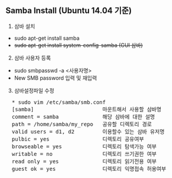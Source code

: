 ## Samba Install (Ubuntu 14.04 기준)
   
1. 삼바 설치
  * sudo apt-get install samba
  * ~~sudo apt-get install system-config-samba (GUI 삼바)~~   

2. 삼바 사용자 등록
  * sudo smbpasswd -a <사용자명>
  * New SMB password 입력 및 재입력 


3. 삼바설정파일 수정
  <pre>
  * sudo vim /etc/samba/smb.conf 
  [samba]                      마운트해서 사용할 삼바명 
  comment = samba              해당 삼바에 대한 설명
  path = /home/samba/my_repo   공유할 디렉토리 경로 
  valid users = d1, d2         이용할수 있는 삼바 유저명
  pulbic = yes                 디렉토리 공유여부 
  browseable = yes             디렉토리 탐색가능 여부 
  writable = no                디렉토리 쓰기권한 여부 
  read only = yes              디렉토리 읽기전용 여부 
  guest ok = yes               디렉토리 익명접속 허용여부
  </pre>

                 

